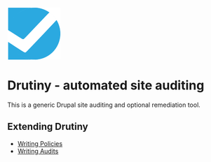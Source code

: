 ![Drutiny](https://github.com/drutiny/drutiny/raw/2.x/assets/logo.png)

# Drutiny - automated site auditing
This is a generic Drupal site auditing and optional remediation tool.

## Extending Drutiny
  * [Writing Policies](docs/policy.md)
  * [Writing Audits](docs/audits.md)
